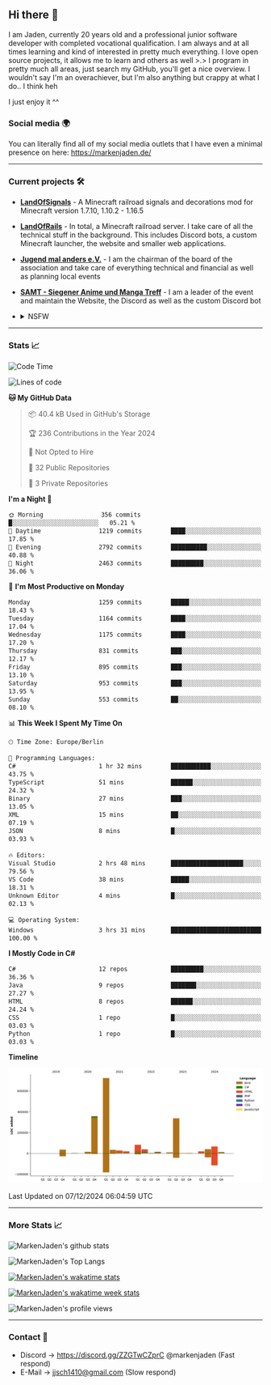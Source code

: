 ## Hi there 👋
I am Jaden, currently 20 years old and a professional junior software developer with completed vocational qualification. I am always and at all times learning and kind of interested in pretty much everything. I love open source projects, it allows me to learn and others as well >.>
I program in pretty much all areas, just search my GitHub, you'll get a nice overview.
I wouldn't say I'm an overachiever, but I'm also anything but crappy at what I do.. I think heh

I just enjoy it ^^

### Social media 🌍

You can literally find all of my social media outlets that I have even a minimal presence on here: https://markenjaden.de/

---

### Current projects 🛠

* [**LandOfSignals**](https://github.com/LandOfRails/LandOfSignals) - A Minecraft railroad signals and decorations mod for Minecraft version 1.7.10, 1.10.2 - 1.16.5
* [**LandOfRails**](https://github.com/LandOfRails) - In total, a Minecraft railroad server. I take care of all the technical stuff in the background. This includes Discord bots, a custom Minecraft launcher, the website and smaller web applications.
* [**Jugend mal anders e.V.**](https://jugendmalanders.de/) - I am the chairman of the board of the association and take care of everything technical and financial as well as planning local events
* [**SAMT - Siegener Anime und Manga Treff**](https://github.com/Siegener-Anime-und-Manga-Treff-SAMT) - I am a leader of the event and maintain the Website, the Discord as well as the custom Discord bot
* <details> 
  <summary>NSFW</summary>
  
  [**Nekos**](https://github.com/MarkenJaden/Nekos) - Website providing you with random lewd neko pics
  
</details>

---

### Stats 📈

<!--START_SECTION:waka-->
![Code Time](http://img.shields.io/badge/Code%20Time-1%2C357%20hrs%2050%20mins-blue)

![Lines of code](https://img.shields.io/badge/From%20Hello%20World%20I%27ve%20Written-1.8%20million%20lines%20of%20code-blue)

**🐱 My GitHub Data** 

> 📦 40.4 kB Used in GitHub's Storage 
 > 
> 🏆 236 Contributions in the Year 2024
 > 
> 🚫 Not Opted to Hire
 > 
> 📜 32 Public Repositories 
 > 
> 🔑 3 Private Repositories 
 > 
**I'm a Night 🦉** 

```text
🌞 Morning                356 commits         █░░░░░░░░░░░░░░░░░░░░░░░░   05.21 % 
🌆 Daytime                1219 commits        ████░░░░░░░░░░░░░░░░░░░░░   17.85 % 
🌃 Evening                2792 commits        ██████████░░░░░░░░░░░░░░░   40.88 % 
🌙 Night                  2463 commits        █████████░░░░░░░░░░░░░░░░   36.06 % 
```
📅 **I'm Most Productive on Monday** 

```text
Monday                   1259 commits        █████░░░░░░░░░░░░░░░░░░░░   18.43 % 
Tuesday                  1164 commits        ████░░░░░░░░░░░░░░░░░░░░░   17.04 % 
Wednesday                1175 commits        ████░░░░░░░░░░░░░░░░░░░░░   17.20 % 
Thursday                 831 commits         ███░░░░░░░░░░░░░░░░░░░░░░   12.17 % 
Friday                   895 commits         ███░░░░░░░░░░░░░░░░░░░░░░   13.10 % 
Saturday                 953 commits         ███░░░░░░░░░░░░░░░░░░░░░░   13.95 % 
Sunday                   553 commits         ██░░░░░░░░░░░░░░░░░░░░░░░   08.10 % 
```


📊 **This Week I Spent My Time On** 

```text
🕑︎ Time Zone: Europe/Berlin

💬 Programming Languages: 
C#                       1 hr 32 mins        ███████████░░░░░░░░░░░░░░   43.75 % 
TypeScript               51 mins             ██████░░░░░░░░░░░░░░░░░░░   24.32 % 
Binary                   27 mins             ███░░░░░░░░░░░░░░░░░░░░░░   13.05 % 
XML                      15 mins             ██░░░░░░░░░░░░░░░░░░░░░░░   07.19 % 
JSON                     8 mins              █░░░░░░░░░░░░░░░░░░░░░░░░   03.93 % 

🔥 Editors: 
Visual Studio            2 hrs 48 mins       ████████████████████░░░░░   79.56 % 
VS Code                  38 mins             █████░░░░░░░░░░░░░░░░░░░░   18.31 % 
Unknown Editor           4 mins              █░░░░░░░░░░░░░░░░░░░░░░░░   02.13 % 

💻 Operating System: 
Windows                  3 hrs 31 mins       █████████████████████████   100.00 % 
```

**I Mostly Code in C#** 

```text
C#                       12 repos            █████████░░░░░░░░░░░░░░░░   36.36 % 
Java                     9 repos             ███████░░░░░░░░░░░░░░░░░░   27.27 % 
HTML                     8 repos             ██████░░░░░░░░░░░░░░░░░░░   24.24 % 
CSS                      1 repo              █░░░░░░░░░░░░░░░░░░░░░░░░   03.03 % 
Python                   1 repo              █░░░░░░░░░░░░░░░░░░░░░░░░   03.03 % 
```



**Timeline**

![Lines of Code chart](https://raw.githubusercontent.com/MarkenJaden/MarkenJaden/main/assets/bar_graph.png)


 Last Updated on 07/12/2024 06:04:59 UTC
<!--END_SECTION:waka-->

---

### More Stats 📈

![MarkenJaden's github stats](https://github-readme-stats.vercel.app/api?username=MarkenJaden&count_private=true&show_icons=true&theme=radical)

![MarkenJaden's Top Langs](https://github-readme-stats.vercel.app/api/top-langs/?username=MarkenJaden&theme=radical)

[![MarkenJaden's wakatime stats](https://github-readme-stats.vercel.app/api/wakatime?username=MarkenJaden&theme=radical)](https://wakatime.com/@17f322c9-222a-48b4-9e15-983c41f7aed4)

[![MarkenJaden's wakatime week stats](https://wakatime.com/badge/user/17f322c9-222a-48b4-9e15-983c41f7aed4.svg)](https://wakatime.com/@17f322c9-222a-48b4-9e15-983c41f7aed4)

<!--[![MarkenJaden's Codewars stats](https://www.codewars.com/users/MarkenJaden/badges/large)](https://www.codewars.com/users/MarkenJaden)-->

![MarkenJaden's profile views](https://komarev.com/ghpvc/?username=MarkenJaden)

---

### Contact 💌

* Discord -> https://discord.gg/ZZGTwCZprC @markenjaden (Fast respond)
* E-Mail -> jjsch1410@gmail.com (Slow respond)



<!--
**MarkenJaden/MarkenJaden** is a ✨ _special_ ✨ repository because its `README.md` (this file) appears on your GitHub profile.

Here are some ideas to get you started:

- 🔭 I’m currently working on ...
- 🌱 I’m currently learning ...
- 👯 I’m looking to collaborate on ...
- 🤔 I’m looking for help with ...
- 💬 Ask me about ...
- 📫 How to reach me: ...
- 😄 Pronouns: ...
- ⚡ Fun fact: ...
-->
